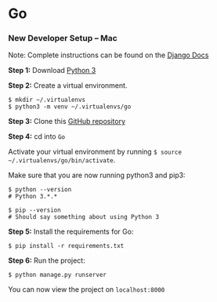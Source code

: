 # Go

### New Developer Setup – Mac

Note: Complete instructions can be found on the [Django Docs](https://docs.djangoproject.com/en/2.0/intro/contributing/#getting-a-copy-of-django-s-development-version)

**Step 1:** Download [Python 3](https://www.python.org/)

**Step 2:** Create a virtual environment.

```
$ mkdir ~/.virtualenvs
$ python3 -m venv ~/.virtualenvs/go
```

**Step 3:** Clone this [GitHub repository](https://github.com/Bargotta/Go)

**Step 4:**  cd into `Go`

Activate your virtual environment by running `$ source ~/.virtualenvs/go/bin/activate`.

Make sure that you are now running python3 and pip3:

```
$ python --version
# Python 3.*.*

$ pip --version
# Should say something about using Python 3
```

**Step 5:** Install the requirements for Go:

`$ pip install -r requirements.txt`

**Step 6:** Run the project:

`$ python manage.py runserver`

You can now view the project on `localhost:8000`
